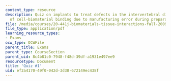 ```yaml
---
content_type: resource
description: Quiz on implants to treat defects in the intervertebral disc and loss
  of cell-biomaterial binding due to manufacturing error during preparation of biomaterial.
file: /media/courses/20-441j-biomaterials-tissue-interactions-fall-2009/ef2a417049f0042d3d30672149ec438f_MIT20_441JF09_quiz1.pdf
file_type: application/pdf
learning_resource_types:
- Exams
ocw_type: OCWFile
parent_title: Exams
parent_type: CourseSection
parent_uid: 8c4b81c0-7948-f48d-39df-a1931e497ee9
resourcetype: Document
title: 'Quiz #1'
uid: ef2a4170-49f0-042d-3d30-672149ec438f
---
```

